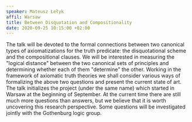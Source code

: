 ```yaml
---
speaker: Mateusz Łełyk
affil: Warsaw
title: Between Disquotation and Compositionality
date: 2020-09-25 10:15:00 +02:00
---
```


The talk will be devoted to the formal connections between two canonical types of axiomatizations for the truth predicate: the disquotational scheme and the compositional clauses.
We will be interested in measuring the "logical distance" between the two canonical sets of principles and determining whether each of them "determine" the other.
Working in the framework of axiomatic truth theories we shall consider various ways of formalizing the above two questions and present the current state of art.
The talk initializes the project (under the same name) which started in Warsaw at the beginning of September.
At the current time there are still much more questions than answers, but we believe that it is worth uncovering this research perspective.
Some questions will be investigated jointly with the Gothenburg logic group.
